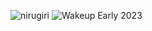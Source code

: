 ![nirugiri](https://img.shields.io/static/v1?label=nirugiri&message=1300706&color=ff69b4)
![Wakeup Early 2023](https://img.shields.io/badge/Wakeup_Early_2023-29/31-blue)
